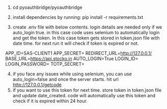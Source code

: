
1. cd pyoauthbridge/pyoauthbridge


2. install dependencies by running:
pip  install -r requirements.txt

3. create .env file with below contents. login details are needed only if we auto_login true. in this case code uses selenium to automatically login and get the token.
In this case token gets stored in token.json file with date time. for next run it will check if token is expired or not.

APP_ID=SAS-CLIENT1
APP_SECRET=
REDIRECT_URL=http://127.0.0.1/
BASE_URL=https://api.stocko.in
AUTO_LOGIN=True
LOGIN_ID=
LOGIN_PASSWORD=
TOTP_SECRET=

4. if you face any issues while using  selenium, you can use auto_login=false and once the server starts. hit url http://127.0.0.1/getcode
5. if you want to use this token for next time. store token in token.json file and update date_created. code will automatically use this token and check if it is expired within 24 hour.




